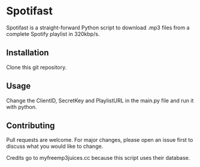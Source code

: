 # Spotifast

Spotifast is a straight-forward Python script to download .mp3 files from a complete Spotify playlist in 320kbp/s.

## Installation

Clone this git repository. 

## Usage

Change the ClientID, SecretKey and PlaylistURL in the main.py file and run it with python.

## Contributing
Pull requests are welcome. For major changes, please open an issue first to discuss what you would like to change. 

Credits go to myfreemp3juices.cc because this script uses their database.